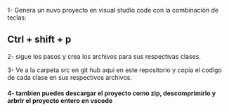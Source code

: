1- Genera un nuvo proyecto en visual studio code con la combinación de teclas:
## Ctrl + shift + p 

2- sigue los pasos y crea los archivos para sus respectivas clases.

3- Ve a la carpeta src en git hub aqui en este repositorio y copia el codigo de cada clase en sus respectivos archivos.

#### 4- tambien puedes descargar el proyecto como zip, descomprimirlo y arbrir el proyecto entero en vscode
